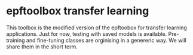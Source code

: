 # epftoolbox transfer learning

This toolbox is the modified version of the epftoobox for transfer learning applications. Just for now, testing with saved models is available. Pre-training and fine-tuning classes are orginising in a genereric way. We will share them in the short term. 
